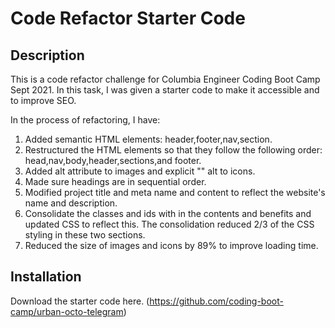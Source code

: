 # Code Refactor Starter Code

## Description
This is a code refactor challenge for Columbia Engineer Coding Boot Camp Sept 2021. In this task, I was given a starter code to make it accessible and to improve SEO.

In the process of refactoring, I have: 

1. Added semantic HTML elements: header,footer,nav,section.
2. Restructured the HTML elements so that they follow the following order: head,nav,body,header,sections,and footer.
3. Added alt attribute to images and explicit "" alt to icons.
4. Made sure headings are in sequential order.
5. Modified project title and meta name and content to reflect the website's name and description.
6. Consolidate the classes and ids with in the contents and benefits and updated CSS to reflect this. The consolidation reduced 2/3 of the CSS styling in these two sections.
7. Reduced the size of images and icons by 89% to improve loading time.

## Installation
Download the starter code here. (https://github.com/coding-boot-camp/urban-octo-telegram)



